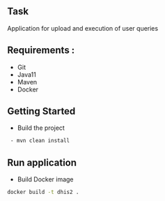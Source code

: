
## Task ##

Application for upload and execution of user queries 

## Requirements :

* Git
* Java11
* Maven
* Docker

## Getting Started

* Build the project

```bash
 - mvn clean install
```

## Run application

* Build Docker image
```bash
docker build -t dhis2 .
```
